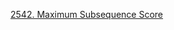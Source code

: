[2542. Maximum Subsequence Score](https://leetcode.com/problems/maximum-subsequence-score/description/?envType=study-plan-v2&envId=leetcode-75)